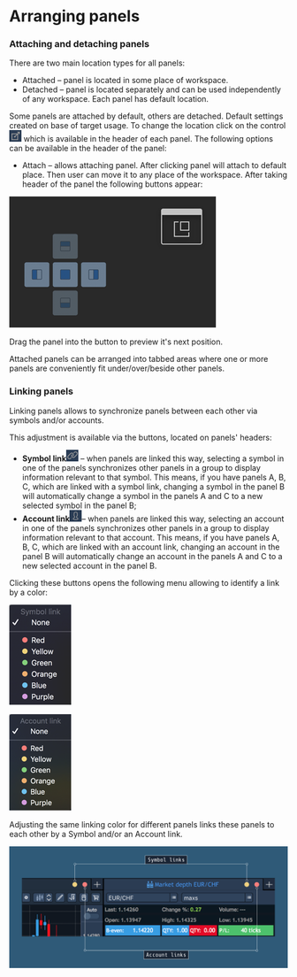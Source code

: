 # Arranging panels

### Attaching and detaching panels

There are two main location types for all panels:

* Attached – panel is located in some place of workspace.
* Detached – panel is located separately and can be used independently of any workspace. Each panel has default location. 

Some panels are attached by default, others are detached. Default settings created on base of target usage. To change the location click on the control![](../../.gitbook/assets/attach.png) 
which is available in the header of each panel. The following options can be available in the header of the panel:

* Attach – allows attaching panel. After clicking panel will attach to default place. Then user can move it to any place of the workspace. After taking header of the panel the following buttons appear: 

![](../../.gitbook/assets/cross.png)

Drag the panel into the button to preview it's next position.

Attached panels can be arranged into tabbed areas where one or more panels are conveniently fit under/over/beside other panels.

### Linking panels


Linking panels allows to synchronize panels between each other via symbols and/or accounts.

This adjustment is available via the buttons, located on panels' headers: 

* **Symbol link**![](../../.gitbook/assets/link.png)
  – when panels are linked this way, selecting a symbol in one of the panels synchronizes other panels in a group to display information relevant to that symbol. This means, if you have panels A, B, C, which are linked with a symbol link, changing a symbol in the panel B will automatically change a symbol in the panels A and C to a new selected symbol in the panel B; 
* **Account link**![](../../.gitbook/assets/user.png)– when panels are linked this way, selecting an account in one of the panels synchronizes other panels in a group to display information relevant to that account. This means, if you have panels A, B, C, which are linked with an account link, changing an account in the panel B will automatically change an account in the panels A and C to a new selected account in the panel B.            

Clicking these buttons opens the following menu allowing to identify a link by a color:

![](../../.gitbook/assets/symbol-link%20%281%29.png)

![](../../.gitbook/assets/account.png)


Adjusting the same linking color for different panels links these panels to each other by a Symbol and/or an Account link.

![](../../.gitbook/assets/new-linking-drawing.png)



